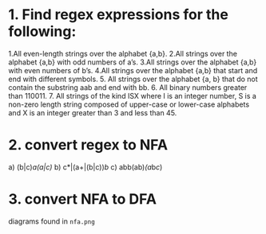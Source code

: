 # 1. Find regex expressions for the following:

1.All even-length strings over the alphabet {a,b}.
2.All strings over the alphabet {a,b} with odd numbers of a’s.
3.All strings over the alphabet {a,b} with even numbers of b’s.
4.All strings over the alphabet {a,b} that start and end with different symbols.
5. All strings over the alphabet {a, b} that do not contain the substring aab and end with bb.
6. All binary numbers greater than 110011.
7. All strings of the kind ISX where I is an integer number, S is a non-zero length string composed of upper-case or lower-case alphabets and X is an integer greater than 3 and less than 45.

# 2. convert regex to NFA
a) (b|c)*a(a|c)*
b) c*|(a+|(b|c))*b*
c) abb(ab)*(a*b*c*)

# 3. convert NFA to DFA
diagrams found in `nfa.png`